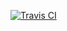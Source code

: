 [![Travis CI][travis-image]][travis-url]

[travis-image]: https://travis-ci.com/foomango/ant-design-pro-from-scratch.svg?style=flat-square

[travis-url]: https://travis-ci.com/foomango/ant-design-pro-from-scratch